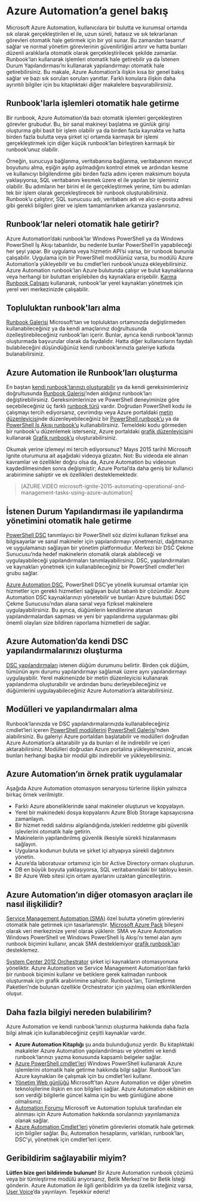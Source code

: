 <properties
    pageTitle="Azure Automation Nedir? | Microsoft Azure"
    description="Azure Automation’ın sağladığı değerleri öğrenin ve runbook’lar oluşturmaya, kullanmaya ve Azure Automation DSC kullanmaya başlayabilmeniz için sık sorulan soruların yanıtlarını alın."
    services="automation"
    documentationCenter=""
    authors="mgoedtel"
    manager="jwhit"
    editor=""
    keywords="otomasyon nedir, azure otomasyonu, azure otomasyonu örnekleri"/>
<tags
    ms.service="automation"
    ms.workload="tbd"
    ms.tgt_pltfrm="na"
    ms.devlang="na"
    ms.topic="get-started-article" 
    ms.date="05/10/2016"
    ms.author="magoedte;bwren"/>


# Azure Automation’a genel bakış

Microsoft Azure Automation, kullanıcılara bir bulutta ve kurumsal ortamda sık olarak gerçekleştirilen el ile, uzun süreli, hatasız ve sık tekrarlanan görevleri otomatik hale getirmek için bir yol sunar. Bu zamandan tasarruf sağlar ve normal yönetim görevlerinin güvenilirliğini artırır ve hatta bunları düzenli aralıklarla otomatik olarak gerçekleştirilecek şekilde zamanlar. Runbook’ları kullanarak işlemleri otomatik hale getirebilir ya da İstenen Durum Yapılandırması’nı kullanarak yapılandırmayı otomatik hale getirebilirsiniz. Bu makale, Azure Automation’a ilişkin kısa bir genel bakış sağlar ve bazı sık sorulan soruları yanıtlar. Farklı konulara ilişkin daha ayrıntılı bilgiler için bu kitaplıktaki diğer makalelere başvurabilirsiniz.


## Runbook'larla işlemleri otomatik hale getirme

Bir runbook, Azure Automation’da bazı otomatik işlemleri gerçekleştiren görevler grubudur. Bu, bir sanal makineyi başlatma ve günlük girişi oluşturma gibi basit bir işlem olabilir ya da birden fazla kaynakta ve hatta birden fazla bulutta veya şirket içi ortamda karmaşık bir işlemi gerçekleştirmek için diğer küçük runbook’ları birleştiren karmaşık bir runbook’unuz olabilir.  

Örneğin, sunucuya bağlanma, veritabanına bağlanma, veritabanının mevcut boyutunu alma, eşiğin aşılıp aşılmadığını kontrol etmek ve ardından kesme ve kullanıcıyı bilgilendirme gibi birden fazla adımı içeren maksimum boyuta yaklaşıyorsa, SQL veritabanını kesmek üzere el ile yapılan bir işleminiz olabilir.  Bu adımların her birini el ile gerçekleştirmek yerine, tüm bu adımları tek bir işlem olarak gerçekleştirecek bir runbook oluşturabilirsiniz. Runbook’u çalıştırır, SQL sunucusu adı, veritabanı adı ve alıcı e-posta adresi gibi gerekli bilgileri girer ve işlem tamamlanırken arkanıza yaslanırsınız. 


## Runbook’lar neleri otomatik hale getirir?

Azure Automation’daki runbook’lar Windows PowerShell ya da Windows PowerShell İş Akışı tabanlıdır, bu nedenle bunlar PowerShell’in yapabileceği her şeyi yapar. Bir uygulama veya hizmetin API’si varsa, bir runbook bununla çalışabilir. Uygulama için bir PowerShell modülünüz varsa, bu modülü Azure Automation’a yükleyebilir ve bu cmdlet’leri runbook’unuza ekleyebilirsiniz. Azure Automation runbook’ları Azure bulutunda çalışır ve bulut kaynaklarına veya herhangi bir buluttan erişilebilen dış kaynaklara erişebilir. [Karma Runbook Çalışanı](automation-hybrid-runbook-worker.md) kullanarak, runbook'lar yerel kaynakları yönetmek için yerel veri merkezinizde çalışabilir. 


## Topluluktan runbook'ları alma

[Runbook Galerisi](automation-runbook-gallery.md#runbooks-in-runbook-gallery) Microsoft’tan ve topluluktan ortamınızda değiştirmeden kullanabileceğiniz ya da kendi amaçlarınız doğrultusunda özelleştirebileceğiniz runbook’ları içerir. Bunlar, ayrıca kendi runbook’larınızı oluşturmada başvurular olarak da faydalıdır. Hatta diğer kullanıcıların faydalı bulabileceğini düşündüğünüz kendi runbook’arınızla galeriye katkıda bulanabilirsiniz. 


## Azure Automation ile Runbook’ları oluşturma 

En baştan [kendi runbook'larınızı oluşturabilir](automation-creating-importing-runbook.md) ya da kendi gereksinimleriniz doğrultusunda [Runbook Galerisi](http://msdn.microsoft.com/library/azure/dn781422.aspx)’nden aldığınız runbook’ları değiştirebilirsiniz. Gereksinimlerinize ve PowerShell deneyiminize göre seçebileceğiniz üç farklı [runbook türü](automation-runbook-types.md) vardır. Doğrudan PowerShell kodu ile çalışmayı tercih ediyorsanız, çevrimdışı veya Azure portaldaki [metin düzenleyicisi](http://msdn.microsoft.com/library/azure/dn879137.aspx)nde düzenleyebileceğiniz bir [PowerShell runbook’u](automation-runbook-types.md#powershell-runbooks) ya da [PowerShell İş Akışı runbook’u](automation-runbook-types.md#powershell-workflow-runbooks) kullanabilirsiniz. Temeldeki kodu görmeden bir runbook'u düzenlemek isterseniz, Azure portaldaki [grafik düzenleyicisi](automation-graphical-authoring-intro.md)ni kullanarak [Grafik runbook’u](automation-runbook-types.md#graphical-runbooks) oluşturabilirsiniz. 

Okumak yerine izlemeyi mi tercih ediyorsunuz? Mayıs 2015 tarihli Microsoft Ignite oturumuna ait aşağıdaki videoya gözatın. Not: Bu videoda ele alınan kavramlar ve özellikler doğru olsa da, Azure Automation bu videonun kaydedilmesinden sonra değişmiştir; Azure Portal’da daha geniş bir kullanıcı arabirimine sahiptir ve ek özellikleri desteklemektedir.

> [AZURE.VIDEO microsoft-ignite-2015-automating-operational-and-management-tasks-using-azure-automation]


## İstenen Durum Yapılandırması ile yapılandırma yönetimini otomatik hale getirme 

[PowerShell DSC](https://technet.microsoft.com/library/dn249912.aspx) tanımlayıcı bir PowerShell söz dizimi kullanan fiziksel ana bilgisayarlar ve sanal makineler için yapılandırmayı yönetmenizi, dağıtmanızı ve uygulamanızı sağlayan bir yönetim platformudur. Merkezi bir DSC Çekme Sunucusu’nda hedef makinelerin otomatik olarak alabileceği ve uygulayabileceği yapılandırmaları tanımlayabilirsiniz. DSC, yapılandırmaları ve kaynakları yönetmek için kullanabileceğiniz bir PowerShell cmdlet'leri grubu sağlar.  

[Azure Automation DSC](automation-dsc-overview.md), PowerShell DSC’ye yönelik kurumsal ortamlar için hizmetler için gerekli hizmetleri sağlayan bulut tabanlı bir çözümdür.  Azure Automation DSC kaynaklarınızı yönetebilir ve bunları Azure buluttaki DSC Çekme Sunucusu’ndan alana sanal veya fiziksel makinelere uygulayabilirsiniz.  Bu ayrıca, düğümlerin kendilerine atanan yapılandırmalardan sapması ve yeni bir yapılandırma uygulanması gibi önemli olayları size bildiren raporlama hizmetleri de sağlar. 


## Azure Automation’da kendi DSC yapılandırmalarınızı oluşturma

[DSC yapılandırmaları](automation-dsc-overview.md#azure-automation-dsc-terms) istenen düğüm durumunu belirtir.  Birden çok düğüm, tümünün aynı durumu yapılandırmayı sağlamak üzere aynı yapılandırmayı uygulayabilir.  Yerel makinenizde bir metin düzenleyicisi kullanarak yapılandırma oluşturabilir ve ardından bunu derleyebileceğiniz ve düğümlerini uygulayabileceğiniz Azure Automation’a aktarabilirsiniz.


## Modülleri ve yapılandırmaları alma 

Runbook’larınızda ve DSC yapılandırmalarınızda kullanabileceğiniz cmdlet’leri içeren [PowerShell modüllerini](automation-runbook-gallery.md#modules-in-powershell-gallery) [PowerShell Galerisi](http://www.powershellgallery.com/)’nden alabilirsiniz. Bu galeriyi Azure portaldan başlatabilir ve modülleri doğrudan Azure Automation’a aktarabilir ya da bunları el ile indirebilir ve içeri aktarabilirsiniz. Modülleri doğrudan Azure portalına yükleyemezsiniz, ancak bunları herhangi başka bir modül gibi indirebilir ve yükleyebilirsiniz. 


## Azure Automation’ın örnek pratik uygulamalar 

Aşağıda Azure Automation otomasyon senaryosu türlerine ilişkin yalnızca birkaç örnek verilmiştir. 

* Farklı Azure aboneliklerinde sanal makineler oluşturun ve kopyalayın. 
* Yerel bir makinedeki dosya kopyalarını Azure Blob Storage kapsayıcısına zamanlayın. 
* Bir hizmet reddi saldırısı algılandığında,istekleri reddetme gibi güvenlik işlevlerini otomatik hale getirin. 
* Makinelerin yapılandırılmış güvenlik ilkesiyle sürekli hizalanmasını sağlayın.
* Uygulana kodunun buluta ve şirket içi altyapıya sürekli dağıtımını yönetin. 
* Azure’da laboratuvar ortamınız için bir Active Directory ormanı oluşturun. 
* DB en büyük boyuta yaklaşıyorsa, SQL veritabanındaki bir tabloyu kesin. 
* Bir Azure Web sitesi için ortam ayarlarını uzaktan güncelleştirin. 


## Azure Automation’ın diğer otomasyon araçları ile nasıl ilişkilidir?

[Service Management Automation (SMA)](http://technet.microsoft.com/library/dn469260.aspx) özel bulutta yönetim görevlerini otomatik hale getirmek için tasarlanmıştır. [Microsoft Azure Pack](https://www.microsoft.com/en-us/server-cloud/) bileşeni olarak veri merkezinize yerel olarak yüklenir. SMA ve Azure Automation Windows PowerShell ve Windows PowerShell İş Akışı’nı temel alan aynı runbook biçimini kullanır, ancak SMA desteklemiyor [grafik runbook'lar](automation-graphical-authoring-intro.md)ı desteklemez.  

[System Center 2012 Orchestrator](http://technet.microsoft.com/library/hh237242.aspx) şirket içi kaynakların otomasyonuna yöneliktir. Azure Automation ve Service Management Automation’dan farklı bir runbook biçimini kullanır ve betiklere gerek kalmadan runbook oluşturmak için grafik arabirimine sahiptir. Runbook'ları, Tümleştirme Paketleri’nde bulunan özellikle Orchestrator için yazılmış olan etkinliklerden oluşur. 


## Daha fazla bilgiyi nereden bulabilirim? 

Azure Automation ve kendi runbook'larınızı oluşturma hakkında daha fazla bilgi almak için kullanabileceğiniz çeşitli kaynaklar vardır. 

* **Azure Automation Kitaplığı** şu anda bulunduğunuz yerdir. Bu kitaplıktaki makaleler Azure Automation yapılandırılması ve yönetimi ve kendi runbook'larınızı yazma konusunda kapsamlı belgeler sağlar. 
* [Azure PowerShell cmdlet'leri](http://msdn.microsoft.com/library/jj156055.aspx) Windows PowerShell kullanarak Azure işlemlerini otomatik hale getirme hakkında bilgi sağlar. Runbook'ları Azure kaynakları ile çalışmak için bu cmdlet'leri kullanır. 
* [Yönetim Web günlüğü](https://azure.microsoft.com/blog/tag/azure-automation/) Microsoft’tan Azure Automation ve diğer yönetim teknolojilerine ilişkin en son bilgileri sağlar. Azure Automation ekibinin en son verdiği bilgilerle güncel kalma için bu web günlüğüne abone olmalısınız. 
* [Automation Forumu](http://go.microsoft.com/fwlink/p/?LinkId=390561) Microsoft ve Automation topluluk tarafından ele alınması için Azure Automation hakkında sorularınızı yayınlamanıza olanak sağlar. 
* [Azure Automation Cmdlet'leri](https://msdn.microsoft.com/library/mt244122.aspx) yönetim görevlerini otomatik hale getirmek için bilgiler sağlar. Bu, Automation hesaplarını, varlıkları, runbook’ları, DSC’yi, yönetmek için cmdlet’leri içerir.


## Geribildirim sağlayabilir miyim? 

**Lütfen bize geri bildirimde bulunun!** Bir Azure Automation runbook çözümü veya bir tümleştirme modülü arıyorsanız, Betik Merkezi'ne bir Betik İsteği gönderin. Azure Automation ile ilgili geribildirim ya da özellik isteğiniz varsa, [User Voice](http://feedback.windowsazure.com/forums/34192--general-feedback)’da yayınlayın. Teşekkür ederiz! 





<!--HONumber=Sep16_HO3-->


